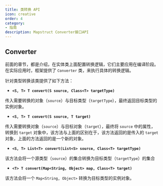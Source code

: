 ```yaml
---
title: 类转换 API
icon: creative
order: 4
category:
- 指南
description: Mapstruct Converter接口API
---
```


## Converter

前面的章节，都是介绍，在实体类上面配置转换逻辑，它们主要应用在编译阶段。在实际应用时，框架提供了 `Converter` 类，来执行具体的转换逻辑。

针对类型转换该类提供了如下方法：

- **`<S, T> T convert(S source, Class<T> targetType)`**

传入需要转换的对象（`source`）与目标类型（`targetType`），最终返回目标类型的实例对象。

- **`<S, T> T convert(S source, T target)`**

传入需要转换对象（`source`）与目标对象（`target`），最终将 `source` 中的属性，转换到 `target` 对象中，该方法与上面的区别在于，该方法返回的是传入的 `target` 对象，上面的方法返回的是一个新的对象。

- **`<S, T> List<T> convert(List<S> source, Class<T> targetType)`**

该方法会将一个源类型（`source`）的集合转换为目标类型（`targetType`）的集合

- **`<T> T convert(Map<String, Object> map, Class<T> target)`**

该方法会将一个 `Map<String, Object>` 转换为目标类型的实例对象。